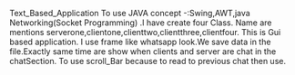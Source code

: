 Text_Based_Application
To use JAVA concept -:Swing,AWT,java Networking(Socket Programming) .I have create four Class. Name are mentions serverone,clientone,clienttwo,clientthree,clientfour. This is Gui based application. I use frame like whatsapp look.We save data in the file.Exactly same time are show when clients and server are chat in the chatSection. To use scroll_Bar because to read to previous chat then use.
